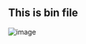 ## This is bin file

![image](https://github.com/Xinyuan-LilyGO/TTGO_TWatch_Library/blob/master/bin/SETTING.png)
